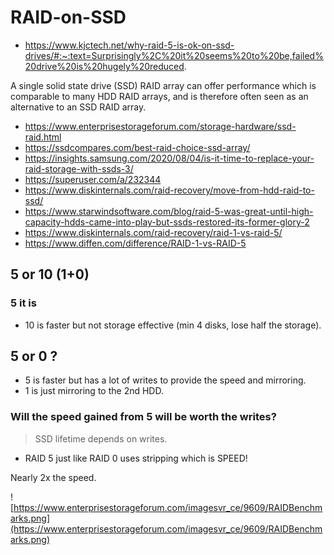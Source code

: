 # RAID-on-SSD

* https://www.kjctech.net/why-raid-5-is-ok-on-ssd-drives/#:~:text=Surprisingly%2C%20it%20seems%20to%20be,failed%20drive%20is%20hugely%20reduced.

A single solid state drive (SSD) RAID array can offer performance which is comparable to many HDD RAID arrays, and is therefore often seen as an alternative to an SSD RAID array.

* https://www.enterprisestorageforum.com/storage-hardware/ssd-raid.html
* https://ssdcompares.com/best-raid-choice-ssd-array/
* https://insights.samsung.com/2020/08/04/is-it-time-to-replace-your-raid-storage-with-ssds-3/
* https://superuser.com/a/232344
* https://www.diskinternals.com/raid-recovery/move-from-hdd-raid-to-ssd/
* https://www.starwindsoftware.com/blog/raid-5-was-great-until-high-capacity-hdds-came-into-play-but-ssds-restored-its-former-glory-2
* https://www.diskinternals.com/raid-recovery/raid-1-vs-raid-5/
* https://www.diffen.com/difference/RAID-1-vs-RAID-5

## 5 or 10 (1+0)

### 5 it is

* 10 is faster but not storage effective (min 4 disks, lose half the storage).

## 5 or 0 ?

* 5 is faster but has a lot of writes to provide the speed and mirroring.
* 1 is just mirroring to the 2nd HDD.

### Will the speed gained from 5 will be worth the writes?

> SSD lifetime depends on writes.
* RAID 5 just like RAID 0 uses stripping which is SPEED!

Nearly 2x the speed.

![https://www.enterprisestorageforum.com/imagesvr_ce/9609/RAIDBenchmarks.png](https://www.enterprisestorageforum.com/imagesvr_ce/9609/RAIDBenchmarks.png)
